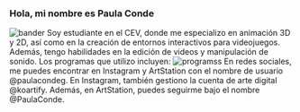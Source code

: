 ### Hola, mi nombre es Paula Conde 
![bander](https://github.com/PaulaConde2A/PaulaConde2A/assets/145692654/3687aaf2-ef37-411a-ada9-667eb6b20299)
Soy estudiante en el CEV, donde me especializo en animación 3D y 2D, así como en la creación de entornos interactivos para videojuegos. Además, tengo habilidades en la edición de videos y manipulación de sonido. Los programas que utilizo incluyen:
![programss](https://github.com/PaulaConde2A/PaulaConde2A/assets/145692654/7fd8c368-add8-4ee1-ad55-ec9f7cc62a8c)
En redes sociales, me puedes encontrar en Instagram y ArtStation con el nombre de usuario @paulacondeg. En Instagram, también gestiono la cuenta de arte digital @koartify. Además, en ArtStation, puedes seguirme bajo el nombre @PaulaConde.





